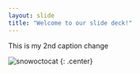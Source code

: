 ```yaml
---
layout: slide
title: "Welcome to our slide deck!"
---
```


This is my 2nd caption change


![snowoctocat](https://octodex.github.com/images/snowoctocat.png)
{: .center}
